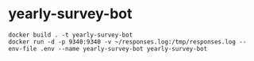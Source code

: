 # yearly-survey-bot

```
docker build . -t yearly-survey-bot
docker run -d -p 9340:9340 -v ~/responses.log:/tmp/responses.log --env-file .env --name yearly-survey-bot yearly-survey-bot
```
